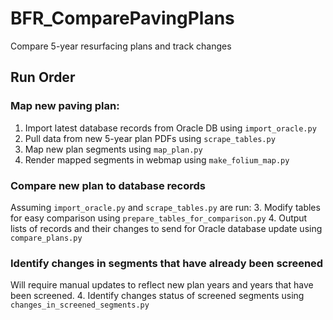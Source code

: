 # BFR_ComparePavingPlans
Compare 5-year resurfacing plans and track changes

## Run Order

### Map new paving plan:

1. Import latest database records from Oracle DB using `import_oracle.py`
2. Pull data from new 5-year plan PDFs using `scrape_tables.py`
3. Map new plan segments using `map_plan.py`
4. Render mapped segments in webmap using `make_folium_map.py`

### Compare new plan to database records
Assuming `import_oracle.py` and `scrape_tables.py` are run:
3. Modify tables for easy comparison using `prepare_tables_for_comparison.py`
4. Output lists of records and their changes to send for Oracle database update using `compare_plans.py`

### Identify changes in segments that have already been screened
Will require manual updates to reflect new plan years and years that have been screened.
4. Identify changes status of screened segments using `changes_in_screened_segments.py`